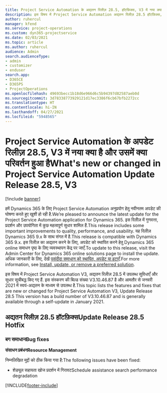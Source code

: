 ```yaml
---
title: Project Service Automation के अद्यतन रिलीज़ 28.5, हॉटफ़िक्स, V3 में नया क्या है और उसमें क्या परिवर्तन हुआ है
description: इस विषय में Project Service Automation अद्यतन रिलीज़ 28.5 हॉटफ़िक्स, V3 में उपलब्ध सुविधाएँ और सुधार सूचीबद्ध किए गए हैं.
author: ruhercul
manager: kfend
ms.service: project-operations
ms.custom: dyn365-projectservice
ms.date: 02/03/2021
ms.topic: article
ms.author: ruhercul
audience: Admin
search.audienceType:
- admin
- customizer
- enduser
search.app:
- D365CE
- D365PS
- ProjectOperations
ms.openlocfilehash: 49693becc1b18d6e966d6c5b94397d82587aeb0d
ms.sourcegitcommit: 3d78338773929121d17ec3386f6cb67bfb2272cc
ms.translationtype: HT
ms.contentlocale: hi-IN
ms.lasthandoff: 04/27/2021
ms.locfileid: "5948565"
---
```

# <a name="whats-new-or-changed-in-project-service-automation-update-release-285-v3"></a><span data-ttu-id="58259-103">Project Service Automation के अपडेट रिलीज़ 28.5, V3 में नया क्या है और उसमें क्या परिवर्तन हुआ है</span><span class="sxs-lookup"><span data-stu-id="58259-103">What's new or changed in Project Service Automation Update Release 28.5, V3</span></span>

[!include [banner](../includes/psa-now-project-operations.md)]

<span data-ttu-id="58259-104">हमें Dynamics 365 के लिए Project Service Automation अनुप्रयोग हेतु नवीनतम अपडेट की घोषणा करते हुए खुशी हो रही है.</span><span class="sxs-lookup"><span data-stu-id="58259-104">We’re pleased to announce the latest update for the Project Service Automation application for Dynamics 365.</span></span> <span data-ttu-id="58259-105">इस रिलीज़ में गुणवत्ता, प्रदर्शन और उपयोगिता में कुछ महत्वपूर्ण सुधार शामिल हैं.</span><span class="sxs-lookup"><span data-stu-id="58259-105">This release includes some important improvements to quality, performance, and usability.</span></span> <span data-ttu-id="58259-106">यह रिलीज़ Dynamics 365 9.x के साथ संगत में है.</span><span class="sxs-lookup"><span data-stu-id="58259-106">This release is compatible with Dynamics 365 9.x.</span></span> <span data-ttu-id="58259-107">इस रिलीज़ का अद्यतन करने के लिए, अपडेट को स्थापित करने हेतु Dynamics 365 online समाधन पृष्ठ के लिए व्यवस्थापन केंद्र पर जाएँ.</span><span class="sxs-lookup"><span data-stu-id="58259-107">To update to this release, visit the Admin Center for Dynamics 365 online solutions page to install the update.</span></span> <span data-ttu-id="58259-108">अधिक जानकारी के लिए, देखें [पसंदीदा समाधान को स्थापित, अपडेट या हटाएँ](/power-platform/admin/install-remove-preferred-solution).</span><span class="sxs-lookup"><span data-stu-id="58259-108">For more information, see [Install, update, or remove a preferred solution](/power-platform/admin/install-remove-preferred-solution).</span></span>

<span data-ttu-id="58259-109">इस विषय में Project Service Automation V3, अद्यतन रिलीज़ 28.5 में उपलब्ध सुविधाएँ और सुधार सूचीबद्ध किए गए हैं. इस संस्करण की बिल्ड संख्या V3.10.46.87 है और आमतौर से जनवरी 2021 में स्वयं-अद्यतन के माध्यम से उपलब्ध है.</span><span class="sxs-lookup"><span data-stu-id="58259-109">This topic lists the features and fixes that are new or changed for Project Service Automation V3, Update Release 28.5 This version has a build number of V3.10.46.87 and is generally available through a self-update in January 2021.</span></span>

## <a name="update-release-285-hotfix"></a><span data-ttu-id="58259-110">अद्यतन रिलीज़ 28.5 हॉटफ़िक्स</span><span class="sxs-lookup"><span data-stu-id="58259-110">Update Release 28.5 Hotfix</span></span>

### <a name="bug-fixes"></a><span data-ttu-id="58259-111">बग समाधान</span><span class="sxs-lookup"><span data-stu-id="58259-111">Bug fixes</span></span>

<span data-ttu-id="58259-112">**संसाधन प्रबंधन**</span><span class="sxs-lookup"><span data-stu-id="58259-112">**Resource Management**</span></span>

<span data-ttu-id="58259-113">निम्नलिखित मुद्दों को ठीक किया गया है:</span><span class="sxs-lookup"><span data-stu-id="58259-113">The following issues have been fixed:</span></span>

- <span data-ttu-id="58259-114">शेड्यूल सहायता खोज प्रदर्शन में गिरावट</span><span class="sxs-lookup"><span data-stu-id="58259-114">Schedule assistance search performance degradation</span></span>



[!INCLUDE[footer-include](../includes/footer-banner.md)]